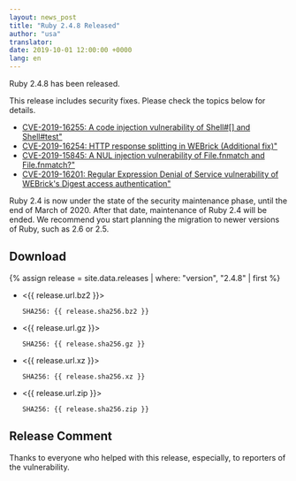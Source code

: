 ```yaml
---
layout: news_post
title: "Ruby 2.4.8 Released"
author: "usa"
translator:
date: 2019-10-01 12:00:00 +0000
lang: en
---
```


Ruby 2.4.8 has been released.

This release includes security fixes.
Please check the topics below for details.

* [CVE-2019-16255: A code injection vulnerability of Shell#[] and Shell#test"](/en/news/_posts/2019-10-01-code-injection-shell-test-cve-2019-16255.md)
* [CVE-2019-16254: HTTP response splitting in WEBrick (Additional fix)"](/en/news/_posts/2019-10-01-http-response-splitting-in-webrick-cve-2019-16254.md)
* [CVE-2019-15845: A NUL injection vulnerability of File.fnmatch and File.fnmatch?"](/en/news/_posts/2019-10-01-nul-injection-file-fnmatch-cve-2019-15845.md)
* [CVE-2019-16201: Regular Expression Denial of Service vulnerability of WEBrick's Digest access authentication"](/en/news/_posts/2019-10-01-webrick-regexp-digestauth-dos-cve-2019-16201.md)

Ruby 2.4 is now under the state of the security maintenance phase, until
the end of March of 2020.  After that date, maintenance of Ruby 2.4
will be ended. We recommend you start planning the migration to newer
versions of Ruby, such as 2.6 or 2.5.

## Download

{% assign release = site.data.releases | where: "version", "2.4.8" | first %}

* <{{ release.url.bz2 }}>

      SHA256: {{ release.sha256.bz2 }}

* <{{ release.url.gz }}>

      SHA256: {{ release.sha256.gz }}

* <{{ release.url.xz }}>

      SHA256: {{ release.sha256.xz }}

* <{{ release.url.zip }}>

      SHA256: {{ release.sha256.zip }}

## Release Comment

Thanks to everyone who helped with this release, especially, to reporters of the vulnerability.
